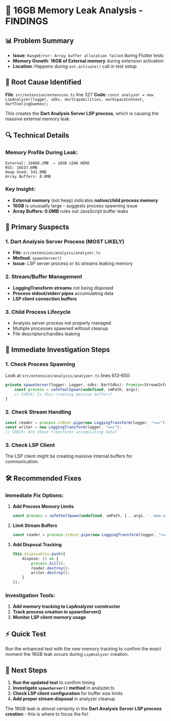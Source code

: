 # 🚨 16GB Memory Leak Analysis - FINDINGS

## 📊 **Problem Summary**
- **Issue**: `RangeError: Array buffer allocation failed` during Flutter tests
- **Memory Growth**: **16GB of External memory** during extension activation
- **Location**: Happens during `ext.activate()` call in test setup

## 🎯 **Root Cause Identified**

**File**: `src/extension/extension.ts` line 327
**Code**: `const analyzer = new LspAnalyzer(logger, sdks, dartCapabilities, workspaceContext, dartToolingDaemon);`

This creates the **Dart Analysis Server LSP process**, which is causing the massive external memory leak.

## 🔍 **Technical Details**

### Memory Profile During Leak:
```
External: 16088.2MB  ← 16GB LEAK HERE
RSS: 16537.6MB
Heap Used: 341.0MB
Array Buffers: 0.0MB
```

### Key Insight:
- **External memory** (not heap) indicates **native/child process memory**
- **16GB** is unusually large - suggests process spawning issue
- **Array Buffers: 0.0MB** rules out JavaScript buffer leaks

## 🎯 **Primary Suspects**

### 1. **Dart Analysis Server Process (MOST LIKELY)**
- **File**: `src/extension/analysis/analyzer.ts`
- **Method**: `spawnServer()`
- **Issue**: LSP server process or its streams leaking memory

### 2. **Stream/Buffer Management**
- **LoggingTransform streams** not being disposed
- **Process stdout/stderr pipes** accumulating data
- **LSP client connection buffers**

### 3. **Child Process Lifecycle**
- Analysis server process not properly managed
- Multiple processes spawned without cleanup
- File descriptors/handles leaking

## 🔧 **Immediate Investigation Steps**

### 1. **Check Process Spawning**
Look at `src/extension/analysis/analyzer.ts` lines 613-650:
```typescript
private spawnServer(logger: Logger, sdks: DartSdks): Promise<StreamInfo> {
    const process = safeToolSpawn(undefined, vmPath, args);
    // CHECK: Is this creating massive buffers?
}
```

### 2. **Check Stream Handling**
```typescript
const reader = process.stdout.pipe(new LoggingTransform(logger, "<=="));
const writer = new LoggingTransform(logger, "==>");
// CHECK: Are these transforms accumulating data?
```

### 3. **Check LSP Client**
The LSP client might be creating massive internal buffers for communication.

## 🛠️ **Recommended Fixes**

### **Immediate Fix Options:**

1. **Add Process Memory Limits**
   ```typescript
   const process = safeToolSpawn(undefined, vmPath, [...args, '--max-old-space-size=1024']);
   ```

2. **Limit Stream Buffers**
   ```typescript
   const reader = process.stdout.pipe(new LoggingTransform(logger, "<==", { highWaterMark: 1024 * 1024 }));
   ```

3. **Add Disposal Tracking**
   ```typescript
   this.disposables.push({ 
       dispose: () => { 
           process.kill(); 
           reader.destroy();
           writer.destroy();
       } 
   });
   ```

### **Investigation Tools:**

1. **Add memory tracking to LspAnalyzer constructor**
2. **Track process creation in spawnServer()**
3. **Monitor LSP client memory usage**

## ⚡ **Quick Test**

Run the enhanced test with the new memory tracking to confirm the exact moment the 16GB leak occurs during `LspAnalyzer` creation.

## 🎯 **Next Steps**

1. **Run the updated test** to confirm timing
2. **Investigate `spawnServer()` method** in analyzer.ts
3. **Check LSP client configuration** for buffer size limits
4. **Add proper stream disposal** in analyzer cleanup

The 16GB leak is almost certainly in the **Dart Analysis Server LSP process creation** - this is where to focus the fix!
